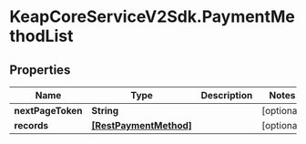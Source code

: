 # KeapCoreServiceV2Sdk.PaymentMethodList

## Properties

Name | Type | Description | Notes
------------ | ------------- | ------------- | -------------
**nextPageToken** | **String** |  | [optional] 
**records** | [**[RestPaymentMethod]**](RestPaymentMethod.md) |  | [optional] 


